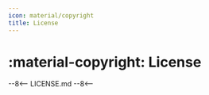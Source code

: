 ```yaml
---
icon: material/copyright
title: License
---
```


# :material-copyright: License

--8<--
LICENSE.md
--8<--
